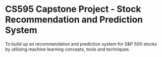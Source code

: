 # CS595 Capstone Project - Stock Recommendation and Prediction System
To build up an recommendation and prediction system for S&amp;P 500 stocks by utilizing machine learning concepts, tools and techniques

